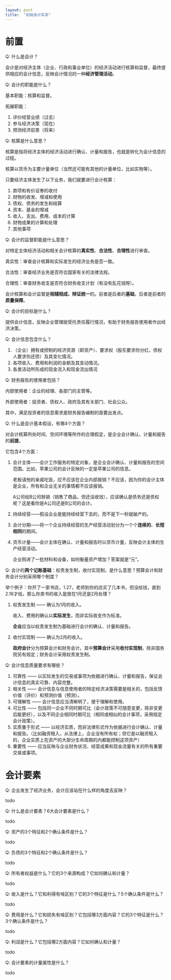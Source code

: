 ```yaml
---
layout: post
title:  "初级会计实务"
---
```


# 前置

Q: 什么是会计？

会计是对经济主体（企业、行政和事业单位）的经济活动进行核算和监督，最终提供相应的会计信息，反映会计情况的一种**经济管理活动**。

Q: 会计的职能是什么？

基本职能：核算和监督。

拓展职能：

1. 评价经营业绩（过去）
1. 参与经济决策（现在）
1. 预测经济前景（将来）

Q: 核算是什么意思？

核算是指将经济主体的经济活动进行确认、计量和报告，也就是转化为会计信息的过程。

核算以货币为主要计量单位（当然还可能有其他的计量单位，比如实物等）。

只要经济主体发生了以下业务，我们就要进行会计核算：

1. 款项和有价证券的收付
1. 财物的收发、增减和使用
1. 债权、债务的发生和结算
1. 资本、基金的增减
1. 收入、支出、费用、成本的计算
1. 财物成果的计算和处理
1. 其他事项

Q: 会计的监督职能是什么意思？

对特定主体经济活动和相关会计核算的**真实性**、**合法性**、**合理性**进行审查。

真实性：审查会计核算和实际发生的经济业务是否一致。

合法性：审查经济业务是否符合国家有关的法律法规。

合理性：审查财务收支是否符合财务收支计划（有没有乱花钱呀）。

会计核算和会计监督是**相辅相成、辩证统一**的。前者是后者的**基础**，后者是前者的**质量保障**。

Q: 会计的目标是什么？

提供会计信息，反映企业管理层受托责任履行情况，有助于财务报告使用者作出经济决策。

Q: 会计信息包含什么？

1. （企业）拥有或控制的经济资源（即资产）、要求权（股东要求你分红，债权人要求你还债）及其变化情况。
1. 各项收入、费用和利润的金额及其变动情况。
1. 各类活动所形成的现金流入和现金流出情况

Q: 财务报告的使用者包括？

内部使用者：企业的经理、各部门的主管等。

外部使用者：投资者、债权人、政府及其有关部门、社会公众。

其中，满足投资者的信息需求是财务报告编制的首要出发点。

Q: 什么是会计基本假设，有哪4个方面？

对会计核算所处时间、空间环境等所作的合理假定，是企业会计确认、计量和报告的**前提**。

它包含4个方面：

1. 会计主体——会计工作服务的特定对象，是企业会计确认、计量和报告的空间范围。比如，苹果公司的会计反映的一定是苹果公司的信息。

    老板请他的亲戚吃饭，应不应该在企业内部报销？不应该，因为你的会计主体是企业，所有和企业无关的事情都不应该报销。

    A公司给B公司赊销（销售了商品，但还没收钱），应该确认是债务还是债权呢？这是看你是A公司还是B公司的会计。

1. 持续经营——假设企业是能持续经营下去的，而不是下一秒就破产的。
1. 会计分期——将一个企业持续经营的生产经营活动划分为一个个**连续的**、**长短相同**的期间。
1. 货币计量——会计主体在确认、计量和报告时以货币计量，反映会计主体的生产经营活动。

    企业购进了一批材料和设备，如何衡量资产增加？答案就是“元”。

Q: 会计的**两个记账基础**：权责发生制，收付实现制，是什么意思？预算会计和财务会计分别采用哪个制度？

举个例子：你开了一家书店，1.27，老师到你的店买了几本书，但没给钱，直到2.16才给。那么你卖书的收入是放在1月还是2月处理？

1. 权责发生制 —— 确认为1月的收入。

    收入、费用的确认以**实际发生**，而非实际收支作为标准。

    **企业**应当以权责发生制为基础进行会计的确认、计量和报告。

1. 收付实现制 —— 确认为2月的收入。

    **政府会计**分为预算会计和财务会计。其中**预算会计**采用**收付实现制**，除非国务院另有规定；财务会计采用权责发生制。

Q: 会计信息质量要求有哪些？

1. 可靠性 —— 以实际发生的交易或事项为依据进行确认、计量和报告，保证会计信息的真实可靠、内容完整。
1. 相关性 —— 会计信息与信息使用者的特定经济决策需要是相关的，包括反馈价值（评价）和预测价值（预测）。
1. 可理解性 —— 会计信息应当清晰明了，便于理解和使用。
1. 可比性 —— 包括同一企业不同时期可比（会计政策不可随意变更，除非变更后能更好），以及不同企业相同时期可比（相同或相似的会计事项，采用规定会计政策）。
1. 实质重于形式 —— 以经济实质，而非法律形式作为依据进行会计确认、计量和报告。（比如融资租入，从法律上，企业没有所有权；但它是以融资租入的，企业实质上在资产的大部分生命周期的内都能控制这项资产）
1. 重要性 —— 应当反映与企业财务状况、经营成果和现金流量有关的所有重要交易或事项。

# 会计要素

Q: 企业发生了经济业务，会计应该站在什么样的角度去反映？

todo

Q: 什么是会计要素？6大会计要素是什么？

todo

Q: 资产的3个特征和2个确认条件是什么？

todo

Q: 负债的3个特征和2个确认条件是什么？

todo

Q: 所有者权益是什么？它的3个来源构成？它如何确认和计量？

todo

Q: 收入是什么？它和利得有啥区别？它的3个特征是什么？5个确认条件是什么？

todo

Q: 费用是什么？它和损失有啥区别？它包括哪3方面内容？它的3个特征是什么？3个确认条件是什么？

todo

Q: 利润是什么？它包括哪2方面内容？它如何确认和计量？

todo

Q: 会计要素的计量属性是什么？

todo
